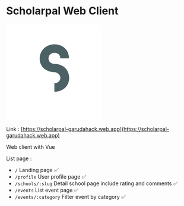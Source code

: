 # Scholarpal Web Client

![logo](./logo.png)

Link :  [https://scholarpal-garudahack.web.app](https://scholarpal-garudahack.web.app)

Web client with Vue

List page : 
- `/` Landing page ✅
- `/profile` User profile page  ✅
- `/schools/:slug` Detail school page include rating and comments  ✅
- `/events` List event page  ✅
- `/events/:category` Filter event by category  ✅

